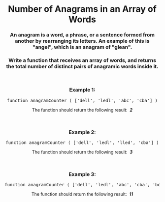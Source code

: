 <div align = 'center'>

# Number of Anagrams in an Array of Words

</div>

<div align = 'center'>

<h3>An anagram is a word, a phrase, or a sentence formed from another by rearranging its letters. An example of this is "angel", which is an anagram of "glean".</h3>

<h3>Write a function that receives an array of words, and returns the total number of distinct pairs of anagramic words inside it.</h3>

<br>

<h3>Example 1:</h3>

<pre>function anagramCounter&nbsp;(&nbsp;['dell', 'ledl', 'abc', 'cba']&nbsp;)</pre>

<p>The function should return the following result: &nbsp;<strong><em>2</em></strong></p>

<br>

<h3>Example 2:</h3>

<pre>function anagramCounter&nbsp;(&nbsp;['dell', 'ledl', 'lled', 'cba']&nbsp;)</pre>

<p>The function should return the following result: &nbsp;<strong><em>3</em></strong></p>

<br>

<h3>Example 3:</h3>

<pre>function anagramCounter&nbsp;(&nbsp;['dell', 'ledl', 'abc', 'cba', 'bca', 'bac', 'cab']&nbsp;)</pre>

<p>The function should return the following result: &nbsp;<strong><em>11</em></strong></p>

</div>

